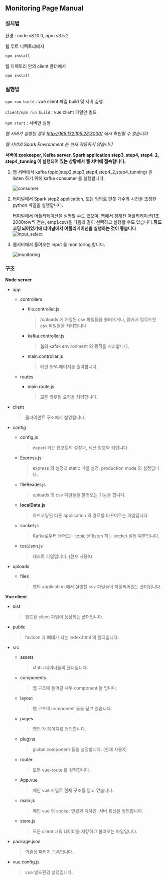 ## Monitoring Page Manual


### 설치법

환경 : node v8.10.0, npm v3.5.2

웹 루트 디렉토리에서

```bash
npm install
```

웹 디렉토리 안의 client 폴더에서

```bash
npm install
```



### 실행법

`npm run build` : vue client 파일 build 및 서버 실행

`client/npm run build` : vue client 파일만 빌드

`npm start` : 서버만 실행



*웹 서버가 실행된 경우 <http://165.132.105.28:3000/> 에서 확인할 수 있습니다*

*웹 서버의 Spark Environment 는 현재 작동하지 않습니다*

**서버에 zookeeper, Kafka server, Spark application step3, step4, step4_2, step4_tunning 이 실행되어 있는 상황에서 웹 서버에 접속합니다.**



1. 웹 서버에서 kafka topic(step2,step3,step4,step4_2,step4_tunning) 을 listen 하기 위해 kafka consumer 를 실행합니다.

   ![consumer](https://user-images.githubusercontent.com/33674947/58400749-f5df1b80-8096-11e9-8e45-8295a680c70a.png)

2. 터미널에서 Spark step2 application, 또는 임의로 인풋 개수와 시간을 조정한 python 파일을 실행합니다.

   터미널에서 어플리케이션을 실행할 수도 있으며, 웹에서 정해진 어플리케이션(1초 2000row씩 전송, emp1.csv)을 다음과 같이 선택하고 실행할 수도 있습니다.**하드코딩 되어있기에 터미널에서 어플리케이션을 실행하는 것이 좋습니다**
   ![input_select](https://user-images.githubusercontent.com/33674947/58400750-f677b200-8096-11e9-8164-089432dfa98e.png)

3. 웹서버에서 들어오는 input 을 monitoring 합니다.

   ![monitoring](https://user-images.githubusercontent.com/33674947/58400752-f677b200-8096-11e9-9cda-530ee512fd3b.png)



### 구조

**Node server**

- app

  - controllers

    - file.controller.js

      > /uploads 에 저장된 csv 파일들을 불러오거나, 웹에서 업로드한 csv 파일들을 처리합니다

    - kafka.controller.js

      > 웹의 kafak environment 의 동작을 처리합니다.

    - main.controller.js

      > 메인 SPA 페이지를 출력합니다.

  - routes

    - main.route.js

      > 모든 라우팅 요청을 처리합니다.

- client

  > 클라이언트 구조에서 설명합니다.

- config

  - config.js

    > export 되는 웹포트의 설정과, 세션 암호화 키입니다.

  - Express.js

    > express 의 설정과 static 파일 설정, production mode 의 설정입니다.

  - fileReader.js

    > uploads 의 csv 파일들을 불러오는 기능을 합니다.

  - **localData.js**

    > 하드코딩된 다른 application 의 경로를 바꾸어주는 파일입니다.

  - socket.js

    > Kafka로부터 들어오는 topic 을 listen 하는 socket 설정 부분입니다.

  - testJson.js

    > 테스트 파일입니다. (현재 사용X)

- uploads

  - files

    > 웹의 application 에서 실행할 csv 파일들이 저장되어있는 폴더입니다.



**Vue client**

- dist

  > 빌드된 client 파일이 생성되는 폴더입니다.

- public

  > favicon 과 뼈대가 되는 index.html 의 폴더입니다.

- src

  - assets

    > static 데이터들의 폴더입니다.

  - components

    > 웹 구조에 들어갈 세부 component 들 입니다.

  - layout

    > 웹 구조의 component 들을 담고 있습니다.

  - pages

    > 웹의 각 페이지를 정의합니다.

  - plugins

    > global component 들을 설정합니다. (현재 사용X)

  - router

    > 모든 vue-route 를 설정합니다.

  - App.vue

    > 메인 vue 파일로 전체 구조를 담고 있습니다.

  - main.js

    > 메인 vue 의 socket 연결과 디자인, 서버 통신을 정의합니다.

  - store.js

    > 모든 client 내의 데이터를 저장하고 불러오는 파일입니다.

- package.json

  > 의존성 패키지 목록입니다.

- vue.config.js

  > vue 빌드환경 설정입니다.
